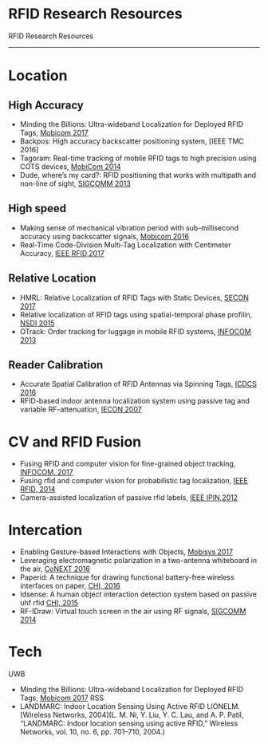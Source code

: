 # RFID Research Resources 
RFID Research Resources 

---

# Location

## High Accuracy
- Minding the Billions: Ultra-wideband Localization for Deployed RFID Tags, [Mobicom 2017](www.mit.edu/~fadel/papers/RFind-paper.pdf)
- Backpos: High accuracy backscatter positioning system, [IEEE TMC 2016]
- Tagoram: Real-time tracking of mobile RFID tags to high precision using COTS devices, [MobiCom 2014]()
- Dude, where’s my card?: RFID positioning that works with multipath and non-line of sight, [SIGCOMM 2013]()

## High speed
- Making sense of mechanical vibration period with sub-millisecond accuracy using backscatter signals, [Mobicom 2016]()
- Real-Time Code-Division Multi-Tag Localization with Centimeter Accuracy, [IEEE RFID,2017]()

## Relative Location
- HMRL: Relative Localization of RFID Tags with Static Devices, [SECON 2017](http://ieeexplore.ieee.org/document/7964944/)
- Relative localization of RFID tags using spatial-temporal phase profilin, [NSDI 2015]()
- OTrack: Order tracking for luggage in mobile RFID systems, [INFOCOM 2013]()

## Reader Calibration
- Accurate Spatial Calibration of RFID Antennas via Spinning Tags, [ICDCS 2016]()
- RFID-based indoor antenna localization system using passive tag and variable RF-attenuation, [IECON 2007]()

# CV and RFID Fusion
- Fusing RFID and computer vision for fine-grained object tracking, [INFOCOM, 2017]()
- Fusing rfid and computer vision for probabilistic tag localization, [IEEE RFID, 2014]()
- Camera-assisted localization of passive rfid labels, [IEEE IPIN,2012]()

# Intercation
- Enabling Gesture-based Interactions with Objects, [Mobisys 2017]()
- Leveraging electromagnetic polarization in a two-antenna whiteboard in the air, [CoNEXT 2016]()
- Paperid: A technique for drawing functional battery-free wireless interfaces on paper, [CHI, 2016]()
- Idsense: A human object interaction detection system based on passive uhf rfid [CHI, 2015]()
- RF-IDraw: Virtual touch screen in the air using RF signals, [SIGCOMM 2014]()

# Tech
UWB
- Minding the Billions: Ultra-wideband Localization for Deployed RFID Tags, [Mobicom 2017](www.mit.edu/~fadel/papers/RFind-paper.pdf)
RSS
- LANDMARC: Indoor Location Sensing Using Active RFID LIONELM.[Wireless Networks, 2004](L. M. Ni, Y. Liu, Y. C. Lau, and A. P. Patil, “LANDMARC: Indoor location sensing using active RFID,” Wireless Networks, vol. 10, no. 6, pp. 701–710, 2004.)
